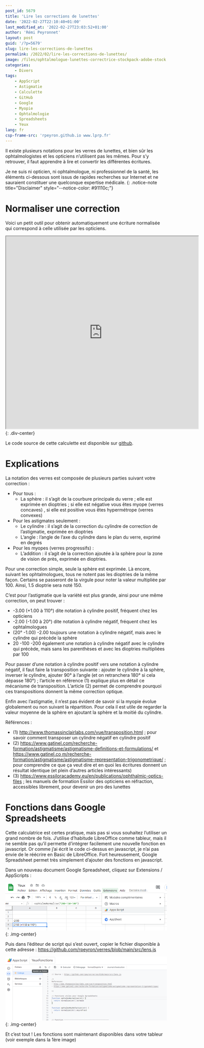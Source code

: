 ```yaml
---
post_id: 5679
title: 'Lire les corrections de lunettes'
date: '2022-02-27T22:10:40+01:00'
last_modified_at: '2022-02-27T23:03:52+01:00'
author: 'Rémi Peyronnet'
layout: post
guid: '/?p=5679'
slug: lire-les-corrections-de-lunettes
permalink: /2022/02/lire-les-corrections-de-lunettes/
image: /files/ophtalmologue-lunettes-correctrice-stockpack-adobe-stock.jpg
categories:
    - Divers
tags:
    - AppScript
    - Astigmatie
    - Calculette
    - GitHub
    - Google
    - Myopie
    - Ophtalmologie
    - Spreadsheets
    - Yeux
lang: fr
csp-frame-src: 'rpeyron.github.io www.lprp.fr'
---
```


Il existe plusieurs notations pour les verres de lunettes, et bien sûr les ophtalmologistes et les opticiens n’utilisent pas les mêmes. Pour s’y retrouver, il faut apprendre à lire et convertir les différentes écritures.


Je ne suis ni opticien, ni ophtalmologue, ni professionnel de la santé, les éléments ci-dessous sont issus de rapides recherches sur Internet et ne sauraient constituer une quelconque expertise médicale.
{: .notice-note title="Disclaimer" style="--notice-color: #91110c;"}


# Normaliser une correction

Voici un petit outil pour obtenir automatiquement une écriture normalisée qui correspond à celle utilisée par les opticiens.

<iframe allow="fullscreen" height="600" loading="lazy" src="https://rpeyron.github.io/verres/" width="600"></iframe>
{: .div-center}

Le code source de cette calculette est disponible sur [github](https://www.github.com/rpeyron/verres).

# Explications

La notation des verres est composée de plusieurs parties suivant votre correction :

- Pour tous : 
    - La sphère : il s’agit de la courbure principale du verre ; elle est exprimée en dioptries ; si elle est négative vous êtes myope (verres concaves) , si elle est positive vous êtes hypermétrope (verres convexes)
- Pour les astigmates seulement : 
    - Le cylindre : il s’agit de la correction du cylindre de correction de l’astigmatie, exprimée en dioptries
    - L’angle : l’angle de l’axe du cylindre dans le plan du verre, exprimé en degrés
- Pour les myopes (verres progressifs) : 
    - L’addition : il s’agit de la correction ajoutée à la sphère pour la zone de vision de près, exprimée en dioptries.

Pour une correction simple, seule la sphère est exprimée. Là encore, suivant les ophtalmologues, tous ne notent pas les dioptries de la même façon. Certains se passeront de la virgule pour noter la valeur multipliée par 100. Ainsi, 1.5 dioptrie sera noté 150.

C’est pour l’astigmatie que la variété est plus grande, ainsi pour une même correction, on peut trouver :

- -3.00 (+1.00 à 110°) dite notation à cylindre positif, fréquent chez les opticiens
- -2.00 (-1.00 à 20°) dite notation à cylindre négatif, fréquent chez les ophtalmologues
- (20° -1.00) -2.00 toujours une notation à cylindre négatif, mais avec le cylindre qui précède la sphère
- 20 -100 -200 également une notation à cylindre négatif avec le cylindre qui précède, mais sans les parenthèses et avec les dioptries multipliées par 100

Pour passer d’une notation à cylindre positif vers une notation à cylindre négatif, il faut faire la transposition suivante : ajouter le cylindre à la sphère, inverser le cylindre, ajouter 90° à l’angle (et on retranchera 180° si cela dépasse 180°) ; l’article en référence (1) explique plus en détail ce mécanisme de transposition. L’article (2) permet de comprendre pourquoi ces transpositions donnent la même correction optique.

Enfin avec l’astigmatie, il n’est pas évident de savoir si la myopie évolue globalement ou non suivant la répartition. Pour cela il est utile de regarder la valeur moyenne de la sphère en ajoutant la sphère et la moitié du cylindre.

Références :

- (1) <http://www.thomassinclairlabs.com/vue/transposition.html> ; pour savoir comment transposer un cylindre négatif en cylindre positif
- (2) <https://www.gatinel.com/recherche-formation/astigmatisme/astigmatisme-definitions-et-formulations/> et [https://www.gatinel.co m/recherche-formation/astigmatisme/astigmatisme-representation-trigonometrique/](https://www.gatinel.com/recherche-formation/astigmatisme/astigmatisme-representation-trigonometrique/) ; pour comprendre ce que ça veut dire et en quoi les écritures donnent un résultat identique (et plein d’autres articles intéressants)
- (3) <https://www.essiloracademy.eu/en/publications/ophthalmic-optics-files> ; les manuels de formation Essilor des opticiens en réfraction, accessibles librement, pour devenir un pro des lunettes

# Fonctions dans Google Spreadsheets

Cette calculatrice est certes pratique, mais pas si vous souhaitez l’utiliser un grand nombre de fois. J’utilise d’habitude LibreOffice comme tableur, mais il ne semble pas qu’il permette d’intégrer facilement une nouvelle fonction en javascript. Or comme j’ai écrit le code ci-dessus en javascript, je n’ai pas envie de le réécrire en Basic de LibreOffice. Fort heureusement, Google Spreadsheet permet très simplement d’ajouter des fonctions en javascript.

Dans un nouveau document Google Spreadsheet, cliquez sur Extensions / AppScripts :

![](/files/GoogleSpreadsheetFonction-1.png){: .img-center}

Puis dans l’éditeur de script qui s’est ouvert, copier le fichier disponible à cette adresse : https://github.com/rpeyron/verres/blob/main/src/lens.js

![](/files/GoogleSpreadsheetFonction-2.png){: .img-center}

Et c’est tout ! Les fonctions sont maintenant disponibles dans votre tableur (voir exemple dans la 1ère image)